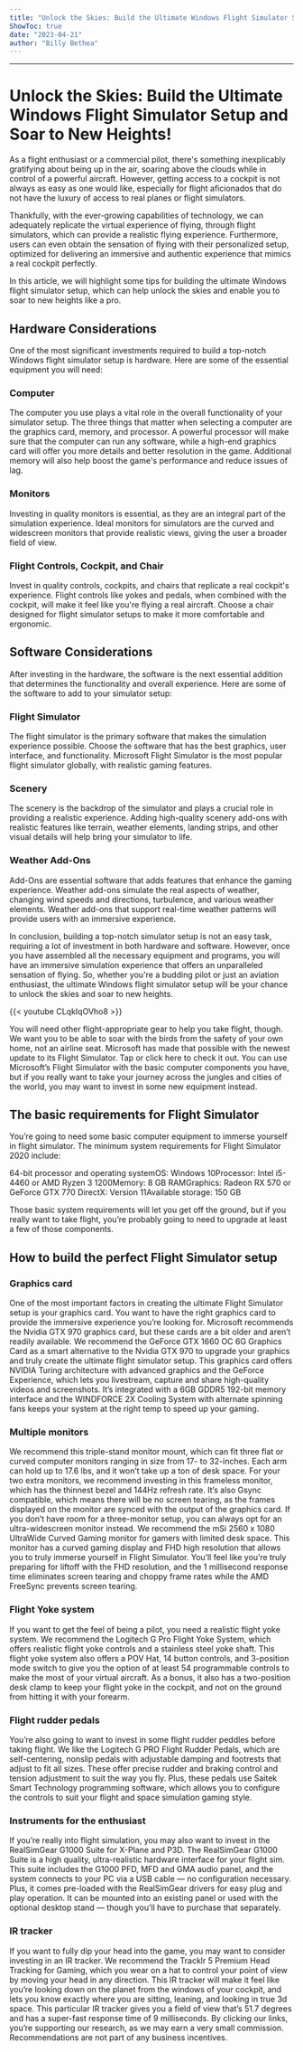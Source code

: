 ```yaml
---
title: "Unlock the Skies: Build the Ultimate Windows Flight Simulator Setup and Soar to New Heights!"
ShowToc: true 
date: "2023-04-21"
author: "Billy Bethea"
---
```

*****
# Unlock the Skies: Build the Ultimate Windows Flight Simulator Setup and Soar to New Heights!

As a flight enthusiast or a commercial pilot, there's something inexplicably gratifying about being up in the air, soaring above the clouds while in control of a powerful aircraft. However, getting access to a cockpit is not always as easy as one would like, especially for flight aficionados that do not have the luxury of access to real planes or flight simulators.

Thankfully, with the ever-growing capabilities of technology, we can adequately replicate the virtual experience of flying, through flight simulators, which can provide a realistic flying experience. Furthermore, users can even obtain the sensation of flying with their personalized setup, optimized for delivering an immersive and authentic experience that mimics a real cockpit perfectly.

In this article, we will highlight some tips for building the ultimate Windows flight simulator setup, which can help unlock the skies and enable you to soar to new heights like a pro.

## Hardware Considerations

One of the most significant investments required to build a top-notch Windows flight simulator setup is hardware. Here are some of the essential equipment you will need:

### Computer

The computer you use plays a vital role in the overall functionality of your simulator setup. The three things that matter when selecting a computer are the graphics card, memory, and processor. A powerful processor will make sure that the computer can run any software, while a high-end graphics card will offer you more details and better resolution in the game. Additional memory will also help boost the game's performance and reduce issues of lag.

### Monitors

Investing in quality monitors is essential, as they are an integral part of the simulation experience. Ideal monitors for simulators are the curved and widescreen monitors that provide realistic views, giving the user a broader field of view.

### Flight Controls, Cockpit, and Chair

Invest in quality controls, cockpits, and chairs that replicate a real cockpit's experience. Flight controls like yokes and pedals, when combined with the cockpit, will make it feel like you're flying a real aircraft. Choose a chair designed for flight simulator setups to make it more comfortable and ergonomic.

## Software Considerations

After investing in the hardware, the software is the next essential addition that determines the functionality and overall experience. Here are some of the software to add to your simulator setup:

### Flight Simulator

The flight simulator is the primary software that makes the simulation experience possible. Choose the software that has the best graphics, user interface, and functionality. Microsoft Flight Simulator is the most popular flight simulator globally, with realistic gaming features.

### Scenery

The scenery is the backdrop of the simulator and plays a crucial role in providing a realistic experience. Adding high-quality scenery add-ons with realistic features like terrain, weather elements, landing strips, and other visual details will help bring your simulator to life.

### Weather Add-Ons

Add-Ons are essential software that adds features that enhance the gaming experience. Weather add-ons simulate the real aspects of weather, changing wind speeds and directions, turbulence, and various weather elements. Weather add-ons that support real-time weather patterns will provide users with an immersive experience.

In conclusion, building a top-notch simulator setup is not an easy task, requiring a lot of investment in both hardware and software. However, once you have assembled all the necessary equipment and programs, you will have an immersive simulation experience that offers an unparalleled sensation of flying. So, whether you're a budding pilot or just an aviation enthusiast, the ultimate Windows flight simulator setup will be your chance to unlock the skies and soar to new heights.

{{< youtube CLqkIqOVho8 >}} 



You will need other flight-appropriate gear to help you take flight, though. We want you to be able to soar with the birds from the safety of your own home, not an airline seat. Microsoft has made that possible with the newest update to its Flight Simulator. Tap or click here to check it out.
You can use Microsoft’s Flight Simulator with the basic computer components you have, but if you really want to take your journey across the jungles and cities of the world, you may want to invest in some new equipment instead. 

 
## The basic requirements for Flight Simulator


You’re going to need some basic computer equipment to immerse yourself in flight simulator. 
The minimum system requirements for Flight Simulator 2020 include:

 
64-bit processor and operating systemOS: Windows 10Processor: Intel i5-4460 or AMD Ryzen 3 1200Memory: 8 GB RAMGraphics: Radeon RX 570 or GeForce GTX 770 DirectX: Version 11Available storage: 150 GB


Those basic system requirements will let you get off the ground, but if you really want to take flight, you’re probably going to need to upgrade at least a few of those components. 

 
## How to build the perfect Flight Simulator setup
 
### Graphics card


One of the most important factors in creating the ultimate Flight Simulator setup is your graphics card. You want to have the right graphics card to provide the immersive experience you’re looking for. Microsoft recommends the Nvidia GTX 970 graphics card, but these cards are a bit older and aren’t readily available. 
We recommend the GeForce GTX 1660 OC 6G Graphics Card as a smart alternative to the Nvidia GTX 970 to upgrade your graphics and truly create the ultimate flight simulator setup. This graphics card offers NVIDIA Turing architecture with advanced graphics and the GeForce Experience, which lets you livestream, capture and share high-quality videos and screenshots.
It’s integrated with a 6GB GDDR5 192-bit memory interface and the WINDFORCE 2X Cooling System with alternate spinning fans keeps your system at the right temp to speed up your gaming.

 
### Multiple monitors


We recommend this triple-stand monitor mount, which can fit three flat or curved computer monitors ranging in size from 17- to 32-inches. Each arm can hold up to 17.6 lbs, and it won’t take up a ton of desk space. 
For your two extra monitors, we recommend investing in this frameless monitor, which has the thinnest bezel and 144Hz refresh rate. It’s also Gsync compatible, which means there will be no screen tearing, as the frames displayed on the monitor are synced with the output of the graphics card. 
If you don’t have room for a three-monitor setup, you can always opt for an ultra-widescreen monitor instead. We recommend the mSi 2560 x 1080 UltraWide Curved Gaming monitor for gamers with limited desk space. This monitor has a curved gaming display and FHD high resolution that allows you to truly immerse yourself in Flight Simulator. 
You’ll feel like you’re truly preparing for liftoff with the FHD resolution, and the 1 millisecond response time eliminates screen tearing and choppy frame rates while the AMD FreeSync prevents screen tearing. 

 
### Flight Yoke system


If you want to get the feel of being a pilot, you need a realistic flight yoke system. We recommend the Logitech G Pro Flight Yoke System, which offers realistic flight yoke controls and a stainless steel yoke shaft. This flight yoke system also offers a POV Hat, 14 button controls, and 3-position mode switch to give you the option of at least 54 programmable controls to make the most of your virtual aircraft. 
As a bonus, it also has a two-position desk clamp to keep your flight yoke in the cockpit, and not on the ground from hitting it with your forearm.

 
### Flight rudder pedals


You’re also going to want to invest in some flight rudder peddles before taking flight. We like the Logitech G PRO Flight Rudder Pedals, which are self-centering, nonslip pedals with adjustable damping and footrests that adjust to fit all sizes.
These offer precise rudder and braking control and tension adjustment to suit the way you fly. Plus, these pedals use Saitek Smart Technology programming software, which allows you to configure the controls to suit your flight and space simulation gaming style. 

 
### Instruments for the enthusiast


If you’re really into flight simulation, you may also want to invest in the RealSimGear G1000 Suite for X-Plane and P3D. The RealSimGear G1000 Suite is a high quality, ultra-realistic hardware interface for your flight sim. 
This suite includes the G1000 PFD, MFD and GMA audio panel, and the system connects to your PC via a USB cable — no configuration necessary. Plus, it comes pre-loaded with the RealSimGear drivers for easy plug and play operation. It can be mounted into an existing panel or used with the optional desktop stand — though you’ll have to purchase that separately.

 
### IR tracker 


If you want to fully dip your head into the game, you may want to consider investing in an IR tracker. We recommend the Tracklr 5 Premium Head Tracking for Gaming, which you wear on a hat to control your point of view by moving your head in any direction.
This IR tracker will make it feel like you’re looking down on the planet from the windows of your cockpit, and lets you know exactly where you are sitting, leaning, and looking in true 3d space. This particular IR tracker gives you a field of view that’s 51.7 degrees and has a super-fast response time of 9 milliseconds.
By clicking our links, you’re supporting our research, as we may earn a very small commission. Recommendations are not part of any business incentives.




